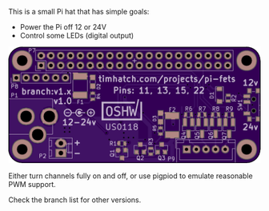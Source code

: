 This is a small Pi hat that has simple goals:

- Power the Pi off 12 or 24V
- Control some LEDs (digital output)

![board](board.png)

Either turn channels fully on and off, or use pigpiod to emulate reasonable PWM support.

Check the branch list for other versions.
